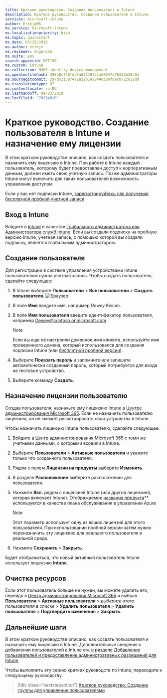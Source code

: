 ```yaml
---
title: Краткое руководство. Создание пользователя в Intune
description: Краткое руководство. Создание пользователя в Intune.
services: microsoft-intune
author: ErikjeMS
ms.service: microsoft-intune
ms.localizationpriority: high
ms.topic: quickstart
ms.date: 03/25/2019
ms.author: erikje
ms.reviewer: angerobe
ms.suite: ems
search.appverid: MET150
ms.custom: intune
ms.collection: M365-identity-device-management
ms.openlocfilehash: 398b8c748fddfa032194cfa60547d76322e28c9a
ms.sourcegitcommit: 2a7d621587471822b1428440b24f08c8722612dd
ms.translationtype: HT
ms.contentlocale: ru-RU
ms.lasthandoff: 09/03/2019
ms.locfileid: "70234810"
---
```

# <a name="quickstart-create-a-user-in-intune-and-assign-them-a-license"></a>Краткое руководство. Создание пользователя в Intune и назначение ему лицензии

В этом кратком руководстве описано, как создать пользователя и назначить ему лицензию в Intune. При работе в Intune каждый пользователь, которому будет предоставлен доступ к корпоративным данным, должен иметь свою учетную запись. Позже администраторы Intune могут включить для таких пользователей возможность управления доступом.

Если у вас нет подписки Intune, [зарегистрируйтесь для получения бесплатной пробной учетной записи](free-trial-sign-up.md).

## <a name="sign-in-to-intune"></a>Вход в Intune

Войдите в [Intune](https://aka.ms/intuneportal) в качестве [Глобального администратора или Администратора служб Intune](users-add.md#types-of-administrators). Если вы создали подписку на пробную версию Intune, учетная запись, с помощью которой вы создали подписку, является глобальным администратором.

## <a name="create-a-user"></a>Создание пользователя

Для регистрации в системе управления устройствами Intune пользователям нужна учетная запись. Чтобы создать пользователя, сделайте следующее:

1. В Intune выберите **Пользователи**  >  **Все пользователи**  >  **Создать пользователя**.
![Браузер](media/quickstart-create-user/create-user.png)
2. В поле **Имя** введите имя, например *Dewey Kellum*.
3. В поле **Имя пользователя** введите идентификатор пользователя, например Dewey@contoso.onmicrosoft.com.

    > [!NOTE]
    > Если вы еще не настроили доменное имя клиента, используйте имя проверенного домена, который использовался для создания подписки Intune (или [бесплатной пробной версии](free-trial-sign-up.md#sign-up-for-a-microsoft-intune-free-trial)). 

4. Выберите **Показать пароль** и запомните или запишите автоматически созданный пароль, который потребуется для входа на тестовое устройство.
5. Выберите команду **Создать**.

## <a name="assign-a-license-to-the-user"></a>Назначение лицензии пользователю

Создав пользователя, назначьте ему лицензию Intune в [Центре администрирования Microsoft 365](http://go.microsoft.com/fwlink/p/?LinkId=698854). Если не назначить пользователю лицензию, он не сможет регистрировать свои устройства в Intune. 

Чтобы назначить лицензию Intune пользователю, сделайте следующее:

1. Войдите в [Центр администрирования Microsoft 365](http://go.microsoft.com/fwlink/p/?LinkId=698854) с теми же учетными данными, с которыми входили в Intune.
2. Выберите **Пользователи** > **Активные пользователи** и укажите только что созданного пользователя.
3. Рядом с полем **Лицензии на продукты** выберите **Изменить**.
4. В разделе **Расположение** выберите расположение для пользователя.
5. Нажмите **Вкл.** рядом с лицензией Intune (или другой лицензией, которая включает Intune). Отображаемое [название продукта](https://docs.microsoft.com/azure/active-directory/users-groups-roles/licensing-service-plan-reference)** используется в качестве плана обслуживания в управлении Azure 

   > [!NOTE]
   > Этот параметр использует одну из ваших лицензий для этого пользователя. При использовании пробной версии затем нужно переназначить эту лицензию для реального пользователя в реальной среде.
6. Нажмите **Сохранить** > **Закрыть**.

Будет отображаться, что новый активный пользователь Intune использует лицензию **Intune**.

## <a name="clean-up-resources"></a>Очистка ресурсов

Если этот пользователь больше не нужен, вы можете удалить его, перейдя в [Центр администрирования Microsoft 365](http://go.microsoft.com/fwlink/p/?LinkId=698854) и выбрав **Пользователи** > **Активные пользователи** > *выберите этого пользователя в списке* > **Удалить пользователя** > **Удалить пользователя** > **Подтвердить изменения** > **Закрыть**.

## <a name="next-steps"></a>Дальнейшие шаги

В этом кратком руководстве описано, как создать пользователя и назначить ему лицензию в Intune. Дополнительные сведения о добавлении пользователей в Intune см. в разделе [Добавление пользователей и предоставление административных разрешений для Intune](users-add.md).

Чтобы выполнить эту серию кратких руководств по Intune, переходите к следующему руководству.

> [!div class="nextstepaction"]
> [Краткое руководство. Создание группы для управления пользователями](quickstart-create-group.md)
